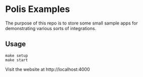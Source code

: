 # Polis Examples

The purpose of this repo is to store some small sample apps for demonstrating various sorts of integrations.

## Usage

```
make setup
make start
```

Visit the website at http://localhost:4000

